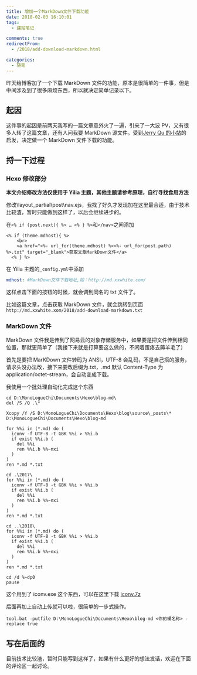 ```yaml
---
title: 增加一个MarkDown文件下载功能
date: 2018-02-03 16:10:01
tags:
  - 建站笔记

comments: true
redirectFrom:
  - /2018/add-download-markdown.html

categories:
  - 随笔
---
```


昨天给博客加了一个下载 MarkDown 文件的功能，原本是很简单的一件事，但是中间涉及到了很多麻烦东西，所以就决定简单记录以下。

<!-- more -->

## 起因

这件事的起因是前两天我写的一篇文章意外火了一遍，引来了一大波 PV，又有很多人转了这篇文章，还有人问我要 MarkDown 源文件。受到[Jerry Qu 的小站](https://imququ.com/post/about.html)的启发，决定做一个 MarkDown 文件下载的功能。

## 捋一下过程

### Hexo 修改部分

**本文介绍修改方法仅使用于 Yilia 主题，其他主题请参考原理，自行寻找食用方法**

修改\layout_partial\post\nav.ejs，我找了好久才发现加在这里最合适，由于技术比较渣，暂时只能做到这样了，以后会继续进步的。

在`<% if (post.next){ %> … <% } %>`和`</nav>`之间添加

```ejs
<% if (theme.mdhost){ %>
    <br>
    <a href="<%- url_for(theme.mdhost) %><%- url_for(post.path) %>.txt" target="_blank">获取文章MarkDown文件</a>
  <% } %>
```

在 Yilia 主题的`_config.yml`中添加

```yaml
mdhost: #MarkDown文件下载地址,如：http://md.xxwhite.com/
```

这样点击下面的按钮的时候，就会调到同名的 txt 文件了。

比如这篇文章，点击获取 MarkDown 文件，就会跳转到页面`http://md.xxwhite.xom/2018/add-download-markdown.txt`

### MarkDown 文件

MarkDown 文件我是传到了网易云的对象存储服务中，如果要是把文件传到相同位置，那就更简单了（我接下来就是打算要这么做的，不闲着蛋疼去薅羊毛了）

首先是要把 MarKDown 文件转码为 ANSI，UTF-8 会乱码，不是自己搭的服务，请求头没办法改，接下来要改后缀为.txt，.md 默认 Content-Type 为 application/octet-stream，会自动变成下载。

我使用一个批处理自动化完成这个东西

```
cd D:\MonoLogueChi\Documents\Hexo\blog-md\
del /S /Q .\*

Xcopy /Y /S D:\MonoLogueChi\Documents\Hexo\blog\source\_posts\* D:\MonoLogueChi\Documents\Hexo\blog-md

for %%i in (*.md) do (
  iconv -f UTF-8 -t GBK %%i > %%i.b
  if exist %%i.b (
    del %%i
    ren %%i.b %%~nxi
  )
)
ren *.md *.txt

cd .\2017\
for %%i in (*.md) do (
  iconv -f UTF-8 -t GBK %%i > %%i.b
  if exist %%i.b (
    del %%i
    ren %%i.b %%~nxi
  )
)
ren *.md *.txt

cd ..\2018\
for %%i in (*.md) do (
  iconv -f UTF-8 -t GBK %%i > %%i.b
  if exist %%i.b (
    del %%i
    ren %%i.b %%~nxi
  )
)
ren *.md *.txt

cd /d %~dp0
pause
```

这个用到了 iconv.exe 这个东西，可以在这里下载 [iconv.7z](https://t1.aixinxi.net/o_1c5fbqvmj3u11pp6ml5v6dnfa.7z)

后面再加上自动上传就可以啦，很简单的一步式操作。

```
tool.bat -putfile D:\MonoLogueChi\Documents\Hexo\blog-md <你的桶名称> -replace true
```

## 写在后面的

目前技术比较渣，暂时只能写到这样了，如果有什么更好的想法发话，欢迎在下面的评论区一起讨论。
